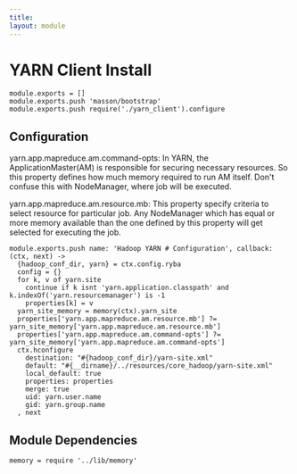 ```yaml
---
title: 
layout: module
---
```


# YARN Client Install

    module.exports = []
    module.exports.push 'masson/bootstrap'
    module.exports.push require('./yarn_client').configure

## Configuration

yarn.app.mapreduce.am.command-opts: In YARN, the ApplicationMaster(AM) is
responsible for securing necessary resources. So this property defines how much
memory required to run AM itself. Don't confuse this with NodeManager, where job
will be executed.

yarn.app.mapreduce.am.resource.mb: This property specify criteria to select 
resource for particular job. Any NodeManager which has equal or more memory
available than the one defined by this property will get selected for executing
the job.

    module.exports.push name: 'Hadoop YARN # Configuration', callback: (ctx, next) ->
      {hadoop_conf_dir, yarn} = ctx.config.ryba
      config = {}
      for k, v of yarn.site
        continue if k isnt 'yarn.application.classpath' and k.indexOf('yarn.resourcemanager') is -1
        properties[k] = v
      yarn_site_memory = memory(ctx).yarn_site
      properties['yarn.app.mapreduce.am.resource.mb'] ?= yarn_site_memory['yarn.app.mapreduce.am.resource.mb']
      properties['yarn.app.mapreduce.am.command-opts'] ?= yarn_site_memory['yarn.app.mapreduce.am.command-opts']
      ctx.hconfigure
        destination: "#{hadoop_conf_dir}/yarn-site.xml"
        default: "#{__dirname}/../resources/core_hadoop/yarn-site.xml"
        local_default: true
        properties: properties
        merge: true
        uid: yarn.user.name
        gid: yarn.group.name
      , next


## Module Dependencies

    memory = require '../lib/memory'

